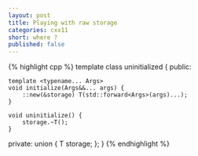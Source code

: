 ```yaml
---
layout: post
title: Playing with raw storage
categories: cxx11
short: where ?
published: false
---
```


{% highlight cpp %}
template <typename T>
class uninitialized {
public:

    template <typename... Args>
    void initialize(Args&&... args) {
        ::new(&storage) T(std::forward<Args>(args)...);
    }

    void uninitialize() {
        storage.~T();
    }
private:
    union { T storage; };
}
{% endhighlight %}

